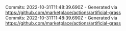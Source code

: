 Commits: 2022-10-31T11:48:39.690Z - Generated via https://github.com/marketplace/actions/artificial-grass
<br>
Commits: 2022-10-31T11:48:39.690Z - Generated via https://github.com/marketplace/actions/artificial-grass
<br>
